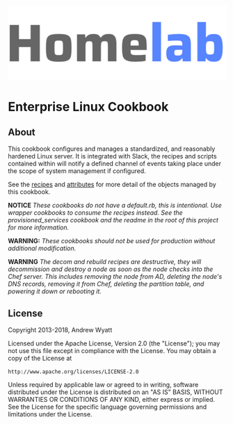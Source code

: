 ![Homelab](../../logo.png)

# Enterprise Linux Cookbook

## About


This cookbook configures and manages a standardized, and reasonably hardened
Linux server.  It is integrated with Slack, the recipes and scripts contained within will notify a defined channel of events taking place under the scope of system management if configured.

See the [recipes](./recipes) and [attributes](./attributes) for more detail of the objects managed by this cookbook.

**NOTICE** *These cookbooks do not have a default.rb, this is intentional.  Use wrapper
cookbooks to consume the recipes instead.  See the provisioned_services cookbook and
the readme in the root of this project for more information.*

**WARNING:** *These cookbooks should not be used for production without additional modification.*

**WARNING** *The decom and rebuild recipes are destructive, they will
decommission and destroy a node as soon as the node checks into the Chef server.
This includes removing the node from AD, deleting the node's DNS records,
removing it from Chef, deleting the partition table, and powering it down or
rebooting it.*

## License

Copyright 2013-2018, Andrew Wyatt

Licensed under the Apache License, Version 2.0 (the "License");
you may not use this file except in compliance with the License.
You may obtain a copy of the License at

    http://www.apache.org/licenses/LICENSE-2.0

Unless required by applicable law or agreed to in writing, software
distributed under the License is distributed on an "AS IS" BASIS,
WITHOUT WARRANTIES OR CONDITIONS OF ANY KIND, either express or implied.
See the License for the specific language governing permissions and
limitations under the License.
